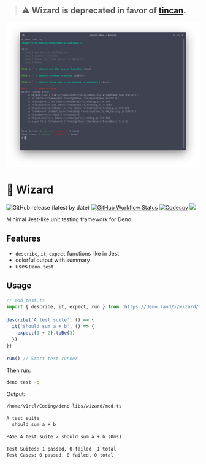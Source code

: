 > ## ⚠️ Wizard is deprecated in favor of [tincan](https://github.com/gcaptn/tincan).

![](screenshot.png)

# 🧙 Wizard

![GitHub release (latest by date)](https://img.shields.io/github/v/release/deno-libs/wizard?style=flat-square) [![GitHub Workflow Status][gh-actions-img]][github-actions]
[![Codecov][codecov-badge]][codecov] [![][docs-badge]][docs]

Minimal Jest-like unit testing framework for Deno.

## Features

- `describe`, `it`, `expect` functions like in Jest
- colorful output with summary
- uses `Deno.test`

## Usage

```ts
// mod_test.ts
import { describe, it, expect, run } from 'https://deno.land/x/wizard/mod.ts'

describe('A test suite', () => {
  it('should sum a + b', () => {
    expect(1 + 2).toBe(3)
  })
})

run() // Start test runner
```

Then run:

```sh
deno test -q
```

Output:

```
/home/v1rtl/Coding/deno-libs/wizard/mod.ts

A test suite
  should sum a + b

PASS A test suite > should sum a + b (0ms)

Test Suites: 1 passed, 0 failed, 1 total
Test Cases: 0 passed, 0 failed, 0 total
```

[gh-actions-img]: https://img.shields.io/github/workflow/status/deno-libs/wizard/CI?style=flat-square
[codecov]: https://codecov.io/gh/deno-libs/wizard
[github-actions]: https://github.com/deno-libs/wizard/actions
[license]: https://github.com/deno-libs/wizard-deno/blob/master/LICENSE
[codecov-badge]: https://img.shields.io/codecov/c/gh/deno-libs/wizard?style=flat-square
[docs-badge]: https://img.shields.io/github/v/release/deno-libs/wizard?color=yellow&label=Docs&logo=deno&style=flat-square
[docs]: https://doc.deno.land/https/deno.land/x/wizard/mod.ts
